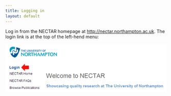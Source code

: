 ```yaml
---
title: Logging in
layout: default
---
```


Log in from the NECTAR homepage at <http://nectar.northampton.ac.uk>. The login link is at the top of the left-hend menu:

![The NECTAR login link is located at the top of the left-hand menu.](images/login-link.png "NECTAR login link")

